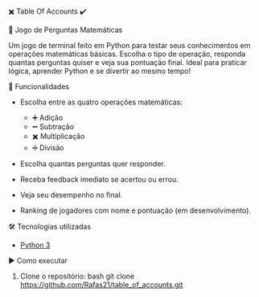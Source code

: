 ✖️ Table Of Accounts ✔️

🧠 Jogo de Perguntas Matemáticas

Um jogo de terminal feito em Python para testar seus conhecimentos em operações matemáticas básicas. Escolha o tipo de operação, responda quantas perguntas quiser e veja sua pontuação final. Ideal para praticar lógica, aprender Python e se divertir ao mesmo tempo!

🚀 Funcionalidades

- Escolha entre as quatro operações matemáticas:
  - ➕ Adição
  - ➖ Subtração
  - ✖️ Multiplicação
  - ➗ Divisão
  
- Escolha quantas perguntas quer responder.
- Receba feedback imediato se acertou ou errou.
- Veja seu desempenho no final.
- Ranking de jogadores com nome e pontuação (em desenvolvimento).

🛠️ Tecnologias utilizadas

- [Python 3](https://www.python.org/)

▶️ Como executar

1. Clone o repositório:
   bash
   git clone https://github.com/Rafas21/table_of_accounts.git
